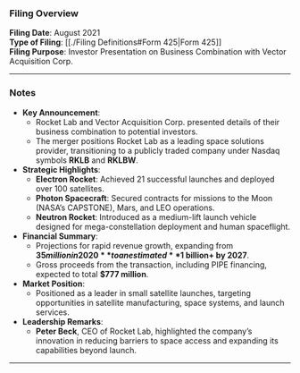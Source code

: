 ### Filing Overview

**Filing Date**: August 2021  
**Type of Filing**: [[./Filing Definitions#Form 425|Form 425]]  
**Filing Purpose**: Investor Presentation on Business Combination with Vector Acquisition Corp.

---
### Notes

- **Key Announcement**:
    - Rocket Lab and Vector Acquisition Corp. presented details of their business combination to potential investors.
    - The merger positions Rocket Lab as a leading space solutions provider, transitioning to a publicly traded company under Nasdaq symbols **RKLB** and **RKLBW**.
- **Strategic Highlights**:
    - **Electron Rocket**: Achieved 21 successful launches and deployed over 100 satellites.
    - **Photon Spacecraft**: Secured contracts for missions to the Moon (NASA’s CAPSTONE), Mars, and LEO operations.
    - **Neutron Rocket**: Introduced as a medium-lift launch vehicle designed for mega-constellation deployment and human spaceflight.
- **Financial Summary**:
    - Projections for rapid revenue growth, expanding from **$35 million in 2020** to an estimated **$1 billion+ by 2027**.
    - Gross proceeds from the transaction, including PIPE financing, expected to total **$777 million**.
- **Market Position**:
    - Positioned as a leader in small satellite launches, targeting opportunities in satellite manufacturing, space systems, and launch services.
- **Leadership Remarks**:
    - **Peter Beck**, CEO of Rocket Lab, highlighted the company’s innovation in reducing barriers to space access and expanding its capabilities beyond launch.

---


